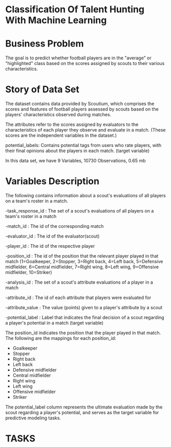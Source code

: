 # Classification Of Talent Hunting With Machine Learning

# Business Problem
The goal is to predict whether football players are in the "average" or "highlighted" class based on the scores assigned by scouts to their various characteristics.

# Story of Data Set
The dataset contains data provided by Scoutium, which comprises the scores and features of football players assessed by scouts based on the players' characteristics observed during matches.

The attributes refer to the scores assigned by evaluators to the characteristics of each player they observe and evaluate in a match. (These scores are the independent variables in the dataset.)

potential_labels: Contains potential tags from users who rate players, with their final opinions about the players in each match. (target variable)

In this data set, we have 9 Variables, 10730 Observations, 0.65 mb

# Variables Description
The following contains information about a scout's evaluations of all players on a team's roster in a match.

-task_response_id : The set of a scout's evaluations of all players on a team's roster in a match

-match_id : The id of the corresponding match

-evaluator_id : The id of the evaluator(scout)

-player_id : The id of the respective player 

-position_id : The id of the position that the relevant player played in that match (1=Goalkeeper, 2=Stopper, 3=Right back, 4=Left back, 5=Defensive midfielder, 6=Central midfielder, 7=Right wing, 8=Left wing, 9=Offensive midfielder, 10=Striker)

-analysis_id : The set of a scout's attribute evaluations of a player in a match

-attribute_id : 	The id of each attribute that players were evaluated for

-attribute_value : The value (points) given to a player's attribute by a scout

-potential_label : Label that indicates the final decision of a scout regarding a player's potential in a match (target variable)


The position_id indicates the position that the player played in that match. The following are the mappings for each position_id:
- Goalkeeper
- Stopper
- Right back
- Left back
- Defensive midfielder
- Central midfielder
- Right wing
- Left wing
- Offensive midfielder
- Striker

The potential_label column represents the ultimate evaluation made by the scout regarding a player's potential, and serves as the target variable for predictive modeling tasks.

# TASKS





